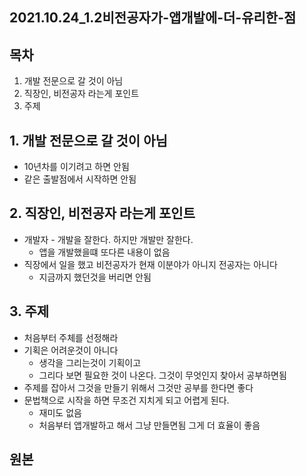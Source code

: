 ## 2021.10.24_1.2비전공자가-앱개발에-더-유리한-점

## 목차

1. 개발 전문으로 갈 것이 아님
2. 직장인, 비전공자 라는게 포인트
3. 주제

## 1. 개발 전문으로 갈 것이 아님

- 10년차를 이기려고 하면 안됨
- 같은 출발점에서 시작하면 안됨

## 2. 직장인, 비전공자 라는게 포인트

- 개발자 - 개발을 잘한다. 하지만 개발만 잘한다.
  - 앱을 개발했을떄 또다른 내용이 없음
- 직장에서 일을 했고 비전공자가 현재 이분야가 아니지 전공자는 아니다
  - 지금까지 했던것을 버리면 안됨

## 3. 주제 

- 처음부터 주체를 선정해라
- 기획은 어려운것이 아니다
  - 생각을 그리는것이 기획이고 
  - 그리다 보면 필요한 것이 나온다. 그것이 무엇인지 찾아서 공부하면됨
- 주제를 잡아서 그것을 만들기 위해서 그것만 공부를 한다면 좋다
- 문법책으로 시작을 하면 무조건 지치게 되고 어렵게 된다.
  - 재미도 없음
  - 처음부터 앱개발하고 해서 그냥 만들면됨 그게 더 효율이 좋음

## 원본



